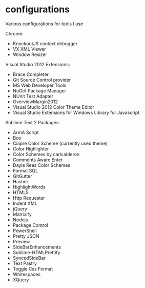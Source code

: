 configurations
==============

Various configurations for tools I use

Chrome:
* KnockoutJS context debugger
* VX XML Viewer
* Window Resizer

Visual Studio 2012 Extensions:
* Brace Completer
* Git Source Control provider
* MS Web Developer Tools
* NuGet Package Manager
* NUnit Test Adapter
* OverviewMargin2012
* Visual Studio 2012 Color Theme Editor
* Visual Studio Extensions för Windows Library for Javascript

Sublime Text 2 Packages:
* ArmA Script
* Boo
* Ciapre Color Scheme (currently used theme)
* Color Highlighter
* Color Schemes by carlcalderon
* Comments Aware Enter
* Dayle Rees Color Schemes
* Format SQL
* GitGutter
* Hasher
* HighlightWords
* HTML5
* Http Requester
* Indent XML
* jQuery
* Matrixify
* Nodejs
* Package Control
* PowerShell
* Pretty JSON
* Preview
* SideBarEnhancements
* Sublime-HTMLPrettify
* SyncedSideBar
* Text Pastry
* Toggle Css Format
* Whitespaces
* XQuery
